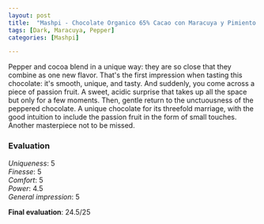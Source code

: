 ```yaml
---
layout: post
title:  "Mashpi - Chocolate Organico 65% Cacao con Maracuya y Pimiento Negro"
tags: [Dark, Maracuya, Pepper] 
categories: [Mashpi]

---
```



Pepper and cocoa blend in a unique way: they are so close that they combine as one new flavor. That's the first impression when tasting this chocolate: it's smooth, unique, and tasty. And suddenly, you come across a piece of passion fruit. A sweet, acidic surprise that takes up all the space but only for a few moments. Then, gentle return to the unctuousness of the peppered chocolate.
A unique chocolate for its threefold marriage, with the good intuition to include the passion fruit in the form of small touches. Another masterpiece not to be missed.


### Evaluation

_Uniqueness_: 5  
_Finesse_: 5  
_Comfort_: 5  
_Power_: 4.5  
_General impression_: 5

**Final evaluation**: 24.5/25